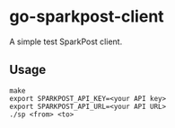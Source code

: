 # go-sparkpost-client

A simple test SparkPost client.

## Usage

    make
    export SPARKPOST_API_KEY=<your API key>
    export SPARKPOST_API_URL=<your API URL>
    ./sp <from> <to>
